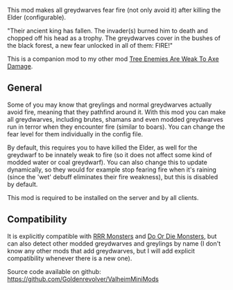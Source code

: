 This mod makes all greydwarves fear fire (not only avoid it) after killing the Elder (configurable).

"Their ancient king has fallen. The invader(s) burned him to death and chopped off his head as a trophy. The greydwarves cover in the bushes of the black forest, a new fear unlocked in all of them: FIRE!"

This is a companion mod to my other mod [Tree Enemies Are Weak To Axe Damage](https://valheim.thunderstore.io/package/Goldenrevolver/Tree_Enemies_Are_Weak_To_Axe_Damage/).


## General

Some of you may know that greylings and normal greydwarves actually avoid fire, meaning that they pathfind around it. With this mod you can make all greydwarves, including brutes, shamans and even modded greydwarves run in terror when they encounter fire (similar to boars). You can change the fear level for them individually in the config file.

By default, this requires you to have killed the Elder, as well for the greydwarf to be innately weak to fire (so it does not affect some kind of modded water or coal greydwarf). You can also change this to update dynamically, so they would for example stop fearing fire when it's raining (since the 'wet' debuff eliminates their fire weakness), but this is disabled by default.

This mod is required to be installed on the server and by all clients.


## Compatibility

It is explicitly  compatible with [RRR Monsters](https://valheim.thunderstore.io/package/neurodr0me/RRRMonsters/) and [Do Or Die Monsters](https://valheim.thunderstore.io/package/Horem/DoOrDieMonsters/), but can also detect other modded greydwarves and greylings by name (I don't know any other mods that add greydwarves, but I will add explicit compatibility whenever there is a new one).


Source code available on github: https://github.com/Goldenrevolver/ValheimMiniMods